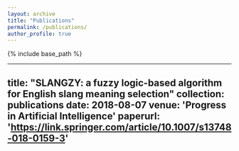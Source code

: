 ```yaml
---
layout: archive
title: "Publications"
permalink: /publications/
author_profile: true
---
```


{% include base_path %}

---
title: "SLANGZY: a fuzzy logic-based algorithm for English slang meaning selection"
collection: publications
date: 2018-08-07
venue: 'Progress in Artificial Intelligence'
paperurl: 'https://link.springer.com/article/10.1007/s13748-018-0159-3'
---
